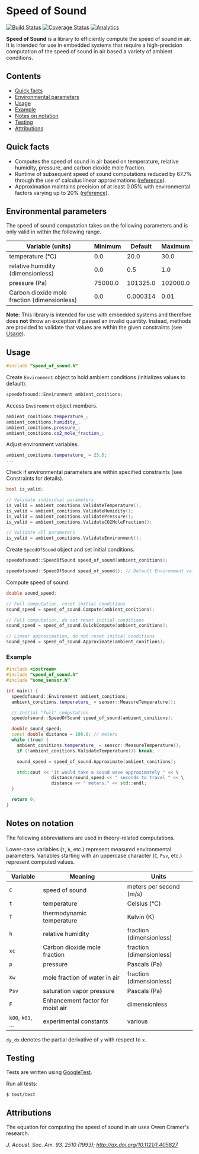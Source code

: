 # Speed of Sound
[![Build Status](https://travis-ci.org/lelandjansen/speed-of-sound.svg)](https://travis-ci.org/lelandjansen/speed-of-sound)
[![Coverage Status](https://coveralls.io/repos/github/lelandjansen/speed-of-sound/badge.svg)](https://coveralls.io/github/lelandjansen/speed-of-sound)
[![Analytics](https://ga-beacon.appspot.com/UA-46915227-3/speed-of-sound?flat)](https://github.com/igrigorik/ga-beacon)

**Speed of Sound** is a library to efficiently compute the speed of sound in air. It is intended for use in embedded systems that require a high-precision computation of the speed of sound in air based a variety of ambient conditions.


## Contents
- [Quick facts](#quick-facts)
- [Environmental parameters](#environmental-parameters)
- [Usage](#usage)
 - [Example](#example)
- [Notes on notation](#notes-on-notation)
- [Testing](#testing)
- [Attributions](#attributions)


## Quick facts
- Computes the speed of sound in air based on temperature, relative humidity, pressure, and carbon dioxide mole fraction.
- Runtime of subsequent speed of sound computations reduced by 67.7% through the use of calculus linear approximations ([reference](https://github.com/lelandjansen/speed-of-sound/blob/master/test/speed_of_sound_test.cc#L312)).
- Approximation maintains precision of at least 0.05% with environmental factors varying up to 20% ([reference](https://github.com/lelandjansen/speed-of-sound/blob/master/test/speed_of_sound_test.cc#L275)).


## Environmental parameters
The speed of sound computation takes on the following parameters and is only valid in within the following range.

| Variable (units)                             | Minimum     | Default  | Maximum     |
| -------------------------------------------- | ----------- | -------- | ----------- |
| temperature (°C)                             | 0.0         | 20.0     | 30.0        |
| relative humidity (dimensionless)            | 0.0         | 0.5      | 1.0         |
| pressure (Pa)                                | 75000.0     | 101325.0 | 102000.0    |
| Carbon dioxide mole fraction (dimensionless) | 0.0         | 0.000314 | 0.01        |

**Note:** This library is intended for use with embedded systems and therefore does **not** throw an exception if passed an invalid quantity. Instead, methods are provided to validate that values are within the given constraints (see [Usage](#usage)).


## Usage
```C++
#include "speed_of_sound.h"
```

Create `Environment` object to hold ambient conditions (initializes values to default).
```C++
speedofsound::Environment ambient_conitions;
```

Access `Environment` object members.
```C++
ambient_conitions.temperature_;
ambient_conitions.humidity_;
ambient_conitions.pressure_;
ambient_conitions.co2_mole_fraction_;
```

Adjust environment variables.
```C++
ambient_conitions.temperature_ = 25.0;
...
```

Check if environmental parameters are within specified constraints (see Constraints for details).
```C++
bool is_valid;

// Validate individual parameters
is_valid = ambient_conitions.ValidateTemperature();
is_valid = ambient_conitions.ValidateHumidity();
is_valid = ambient_conitions.ValidatePressure();
is_valid = ambient_conitions.ValidateCO2MoleFraction();

// Validate all parameters
is_valid = ambient_conitions.ValidateEnvironment();
```

Create `SpeedOfSound` object and set initial conditions.
```C++
speedofsound::SpeedOfSound speed_of_sound(ambient_conitions);

speedofsound::SpeedOfSound speed_of_sound(); // Default Environment values
```

Compute speed of sound.
```C++
double sound_speed;

// Full computation, reset initial conditions
sound_speed = speed_of_sound.Compute(ambient_conitions);

// Full computation, do not reset initial conditions
sound_speed = speed_of_sound.QuickCompute(ambient_conitions);

// Linear approximation, do not reset initial conditions
sound_speed = speed_of_sound.Approximate(ambient_conitions);
```


### Example
```C++
#include <iostream>
#include "speed_of_sound.h"
#include "some_sensor.h"

int main() {
  speedofsound::Environment ambient_conitions;
  ambient_conitions.temperature_ = sensor::MeasureTemperature();

  // Initial "full" computation
  speedofsound::SpeedOfSound speed_of_sound(ambient_conitions);

  double sound_speed;
  const double distance = 100.0; // meters
  while (true) {
    ambient_conitions.temperature_ = sensor::MeasureTemperature();
    if (!ambient_conitions.ValidateTemperature()) break;

    sound_speed = speed_of_sound.Approximate(ambient_conitions);

    std::cout << "It would take a sound wave approximately " << \
                 distance/sound_speed << " seconds to travel " << \
                 distance << " meters." << std::endl;
  }

  return 0;
}
```


## Notes on notation
The following abbreviations are used in theory-related computations.

Lower-case variables (`t`, `h`, etc.) represent measured environmental parameters. Variables starting with an uppercase character (`C`, `Psv`, etc.) represent computed values.

| Variable          | Meaning                          | Units                    |
| ----------------- | -------------------------------- | ------------------------ |
| `C`               | speed of sound                   | meters per second (m/s)  |
| `t`               | temperature                      | Celsius (°C)             |
| `T`               | thermodynamic temperature        | Kelvin (K)               |
| `h`               | relative humidity                | fraction (dimensionless) |
| `xc`              | Carbon dioxide mole fraction     | fraction (dimensionless) |
| `p`               | pressure                         | Pascals (Pa)             |
| `Xw`              | mole fraction of water in air    | fraction (dimensionless) |
| `Psv`             | saturation vapor pressure        | Pascals (Pa)             |
| `F`               | Enhancement factor for moist air | dimensionless            |
| `k00`, `k01`, ... | experimental constants           | various                  |

`dy_dx` denotes the partial derivative of `y` with respect to `x`.


## Testing
Tests are written using [GoogleTest](https://github.com/google/googletest).

Run all tests:
```
$ test/test
```

## Attributions
The equation for computing the speed of sound in air uses Owen Cramer's research.

*J. Acoust. Soc. Am. 93, 2510 (1993); http://dx.doi.org/10.1121/1.405827*
